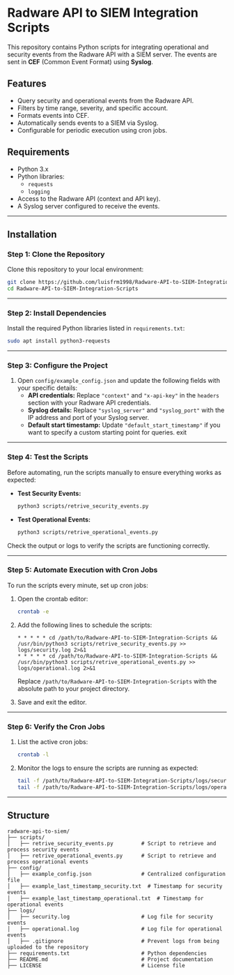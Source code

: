 # Radware API to SIEM Integration Scripts

This repository contains Python scripts for integrating operational and security events from the Radware API with a SIEM server. The events are sent in **CEF** (Common Event Format) using **Syslog**.

## Features

- Query security and operational events from the Radware API.
- Filters by time range, severity, and specific account.
- Formats events into CEF.
- Automatically sends events to a SIEM via Syslog.
- Configurable for periodic execution using cron jobs.

## Requirements

- Python 3.x
- Python libraries:
  - `requests`
  - `logging`
- Access to the Radware API (context and API key).
- A Syslog server configured to receive the events.

---

## Installation

### Step 1: Clone the Repository

Clone this repository to your local environment:

```bash
git clone https://github.com/luisfrm1998/Radware-API-to-SIEM-Integration-Scripts
cd Radware-API-to-SIEM-Integration-Scripts
```

---

### Step 2: Install Dependencies

Install the required Python libraries listed in `requirements.txt`:

```bash
sudo apt install python3-requests
```

---

### Step 3: Configure the Project

1. Open `config/example_config.json` and update the following fields with your specific details:
   - **API credentials:** Replace `"context"` and `"x-api-key"` in the `headers` section with your Radware API credentials.
   - **Syslog details:** Replace `"syslog_server"` and `"syslog_port"` with the IP address and port of your Syslog server.
   - **Default start timestamp:** Update `"default_start_timestamp"` if you want to specify a custom starting point for queries.
exit
---

### Step 4: Test the Scripts

Before automating, run the scripts manually to ensure everything works as expected:

- **Test Security Events:**
  ```bash
  python3 scripts/retrive_security_events.py
  ```

- **Test Operational Events:**
  ```bash
  python3 scripts/retrive_operational_events.py
  ```

Check the output or logs to verify the scripts are functioning correctly.

---

### Step 5: Automate Execution with Cron Jobs

To run the scripts every minute, set up cron jobs:

1. Open the crontab editor:
   ```bash
   crontab -e
   ```

2. Add the following lines to schedule the scripts:

	```plaintext
	* * * * * cd /path/to/Radware-API-to-SIEM-Integration-Scripts && /usr/bin/python3 scripts/retrive_security_events.py >> logs/security.log 2>&1
	* * * * * cd /path/to/Radware-API-to-SIEM-Integration-Scripts && /usr/bin/python3 scripts/retrive_operational_events.py >> logs/operational.log 2>&1
	```

   Replace `/path/to/Radware-API-to-SIEM-Integration-Scripts` with the absolute path to your project directory.

3. Save and exit the editor.

---

### Step 6: Verify the Cron Jobs

1. List the active cron jobs:
   ```bash
   crontab -l
   ```

2. Monitor the logs to ensure the scripts are running as expected:
   ```bash
   tail -f /path/to/Radware-API-to-SIEM-Integration-Scripts/logs/security.log
   tail -f /path/to/Radware-API-to-SIEM-Integration-Scripts/logs/operational.log
   ```
 
---

## Structure

```plaintext
radware-api-to-siem/
├── scripts/
│   ├── retrive_security_events.py         # Script to retrieve and process security events
│   ├── retrive_operational_events.py      # Script to retrieve and process operational events
├── config/
│   ├── example_config.json                # Centralized configuration file
│   ├── example_last_timestamp_security.txt  # Timestamp for security events
│   ├── example_last_timestamp_operational.txt  # Timestamp for operational events
├── logs/
│   ├── security.log                       # Log file for security events
│   ├── operational.log                    # Log file for operational events
│   ├── .gitignore                         # Prevent logs from being uploaded to the repository
├── requirements.txt                       # Python dependencies
├── README.md                              # Project documentation
├── LICENSE                                # License file

